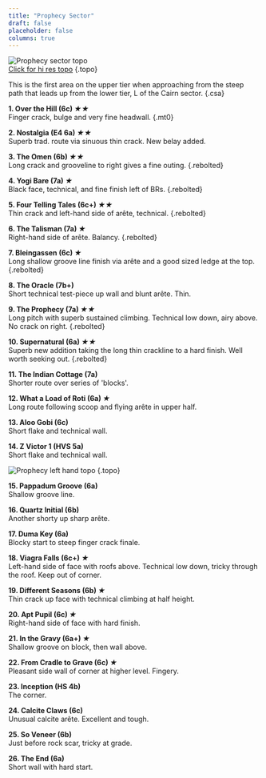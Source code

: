 ```yaml
---
title: "Prophecy Sector"
draft: false
placeholder: false
columns: true
---
```


            
![Prophecy sector topo](/img/peak/buxton/Harpur-Hill_Prophecy-Sector.jpg)  
[Click for hi res topo](/img/peak/buxton/Harpur-Hill_Prophecy-Sector_Hires.jpg)
{.topo}

This is the first area on the upper tier when approaching from the steep path that leads up from the lower tier, L of the Cairn sector.
{.csa}

**1. Over the Hill (6c) *★★***  
Finger crack, bulge and very fine headwall. 
{.mt0}

**2. Nostalgia (E4 6a) *★★***  
Superb trad. route via sinuous thin crack. New belay added. 

**3. The Omen (6b) *★★***  
Long crack and grooveline to right gives a fine outing. 
{.rebolted}  


**4. Yogi Bare (7a) *★***  
Black face, technical, and fine finish left of BRs. 
{.rebolted}

**5. Four Telling Tales (6c+) *★★***  
Thin crack and left-hand side of arête, technical. 
{.rebolted}

**6. The Talisman (7a) *★***  
Right-hand side of arête. Balancy. 
{.rebolted}

**7. Bleingassen (6c) *★***  
Long shallow groove line finish via arête and a good sized ledge at the top. 
{.rebolted}

**8. The Oracle (7b+)**  
Short technical test-piece up wall and blunt arête. Thin.

**9. The Prophecy (7a) *★★***  
Long pitch with superb sustained climbing. Technical low down, airy above. No crack on right. 
{.rebolted}

**10. Supernatural (6a) *★★***  
Superb new addition taking the long thin crackline to a hard finish. Well worth seeking out. 
{.rebolted}

**11. The Indian Cottage (7a)**  
Shorter route over series of 'blocks'.

**12. What a Load of Roti (6a) *★***  
Long route following scoop and flying arête in upper half.

**13. Aloo Gobi (6c)**  
Short flake and technical wall. 

**14. Z Victor 1 (HVS 5a)**  
Short flake and technical wall. 


![Prophecy left hand topo](/img/peak/buxton/Harpur-Hill_Prophecy-Sector-LH.jpg)
{.topo}

**15. Pappadum Groove (6a)**  
Shallow groove line.

**16. Quartz Initial (6b)**  
Another shorty up sharp arête.

**17. Duma Key (6a)**  
Blocky start to steep finger crack finale.

**18. Viagra Falls (6c+) *★***  
Left-hand side of face with roofs above. Technical low down, tricky through the roof. Keep out of corner.

**19. Different Seasons (6b) *★***  
Thin crack up face with technical climbing at half height.

**20. Apt Pupil (6c) *★***  
Right-hand side of face with hard finish.

**21. In the Gravy (6a+) *★***  
Shallow groove on block, then wall above.

**22. From Cradle to Grave (6c) *★***  
Pleasant side wall of corner at higher level. Fingery.

**23. Inception (HS 4b)**  
The corner.

**24. Calcite Claws (6c)**  
Unusual calcite arête. Excellent and tough.

**25. So Veneer (6b)**  
Just before rock scar, tricky at grade.

**26. The End (6a)**  
Short wall with hard start.

